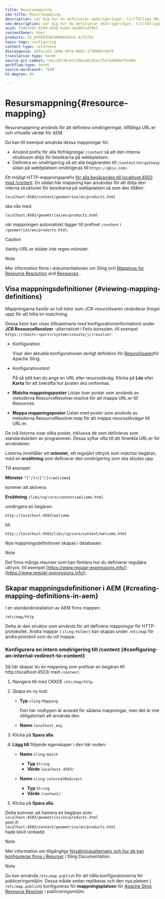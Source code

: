 ```yaml
---
title: Resursmappning
seo-title: Resursmappning
description: Lär dig hur du definierar omdirigeringar, tillfälliga URL:er och virtuella värdar för AEM genom att använda resursmappning.
seo-description: Lär dig hur du definierar omdirigeringar, tillfälliga URL:er och virtuella värdar för AEM genom att använda resursmappning.
uuid: 33de7e92-8144-431b-badd-e6a667cd78e1
contentOwner: User
products: SG_EXPERIENCEMANAGER/6.4/SITES
topic-tags: configuring
content-type: reference
discoiquuid: ddfacc63-1840-407e-8802-3730009c84f0
translation-type: tm+mt
source-git-commit: c4ac10736c937198aa0c81ecf547dd489ef93366
workflow-type: tm+mt
source-wordcount: '539'
ht-degree: 0%

---
```



# Resursmappning{#resource-mapping}

Resursmappning används för att definiera omdirigeringar, tillfälliga URL:er och virtuella värdar för AEM.

Du kan till exempel använda dessa mappningar för:

* Använd prefix för alla förfrågningar `/content` så att den interna strukturen döljs för besökarna på webbplatsen.
* Definiera en omdirigering så att alla begäranden till `/content/en/gateway` sidan på webbplatsen omdirigeras till `https://gbiv.com/`.

Ett möjligt HTTP-mappningsprefix [för alla begäranden till localhost:4503 med /content](#configuring-an-internal-redirect-to-content). En sådan här mappning kan användas för att dölja den interna strukturen för besökarna på webbplatsen så som den tillåter:

`localhost:4503/content/geometrixx/en/products.html`

ska nås med:

`localhost:4503/geometrixx/en/products.html`

när mappningen automatiskt lägger till prefixet `/content` i `/geometrixx/en/products.html`.

>[!CAUTION]
>
>Vanity-URL:er stöder inte regex-mönster.

>[!NOTE]
>
>Mer information finns i dokumentationen om Sling och [Mappings for Resource Resolution](https://sling.apache.org/site/resources.html) and [Resources](https://sling.apache.org/site/mappings-for-resource-resolution.html) .

## Visa mappningsdefinitioner {#viewing-mapping-definitions}

Mappningarna består av två listor som JCR-resurslösaren utvärderar (högst upp) för att hitta en matchning.

Dessa listor kan visas (tillsammans med konfigurationsinformation) under **JCR ResourceResolver** -alternativet i Felix-konsolen. till exempel `https://<host>:<port>/system/console/jcrresolver`:

* Konfiguration

   Visar den aktuella konfigurationen (enligt definition för [Resurslösaren](/help/sites-deploying/osgi-configuration-settings.md)för Apache Sling.

* Konfigurationstest

   På så sätt kan du ange en URL eller resurssökväg. Klicka på **Lös** eller **Karta** för att bekräfta hur posten ska omformas.

* **Matcha mappningsposter** Listan över poster som används av metoderna ResourceResolver.resolve för att mappa URL:er till Resources.

* **Mappa mappningsposter** Listan med poster som används av metoderna ResourceResolver.map för att mappa resurssökvägar till URL:er.

De två listorna visar olika poster, inklusive de som definieras som standardvärden av programmen. Dessa syftar ofta till att förenkla URL:er för användaren.

Listorna innehåller ett **mönster**, ett reguljärt uttryck som matchar begäran, med en **ersättning** som definierar den omdirigering som ska skjutas upp.

Till exempel:

**Mönster** `^[^/]+/[^/]+/welcome$`

kommer att aktivera:

**Ersättning** `/libs/cq/core/content/welcome.html`.

omdirigera en begäran:

`http://localhost:4503/welcome`

till:

`http://localhost:4503/libs/cq/core/content/welcome.html`

Nya mappningsdefinitioner skapas i databasen.

>[!NOTE]
>
>Det finns många resurser som kan förklara hur du definierar reguljära uttryck. till exempel [https://www.regular-expressions.info/](https://www.regular-expressions.info/).

## Skapar mappningsdefinitioner i AEM {#creating-mapping-definitions-in-aem}

I en standardinstallation av AEM finns mappen:

`/etc/map/http`

Detta är den struktur som används för att definiera mappningar för HTTP-protokollet. Andra mappar ( `sling:Folder`) kan skapas under `/etc/map` för andra protokoll som du vill mappa.

### Konfigurera en intern omdirigering till /content {#configuring-an-internal-redirect-to-content}

Så här skapar du en mappning som prefixar en begäran till http://localhost:4503/ med `/content`:

1. Navigera till med CRXDE `/etc/map/http`.

1. Skapa en ny nod:

   * **Typ** `sling:Mapping`

      Den här nodtypen är avsedd för sådana mappningar, men det är inte obligatoriskt att använda den.

   * **Namn** `localhost_any`

1. Klicka på **Spara alla**.
1. **Lägg till** följande egenskaper i den här noden:

   * **Namn** `sling:match`

      * **Typ** `String`
      * **Värde** `localhost.4503/`
   * **Namn** `sling:internalRedirect`

      * **Typ** `String`
      * **Värde** `/content/`


1. Klicka på **Spara alla**.

Detta kommer att hantera en begäran som:\
`localhost:4503/geometrixx/en/products.html`\
som if:\
`localhost:4503/content/geometrixx/en/products.html`\
hade blivit ombedd.

>[!NOTE]
>
>Mer information om tillgängliga [försäljningsalternativ och hur de kan konfigureras finns i Resurser](https://sling.apache.org/site/mappings-for-resource-resolution.html) i Sling Documentation.

>[!NOTE]
>
>Du kan använda `/etc/map.publish` för att hålla konfigurationerna för publiceringsmiljön. Dessa måste sedan replikeras och den nya platsen ( `/etc/map.publish`) konfigureras för **mappningsplatsen** för [Apache Sling Resource Resolver](/help/sites-deploying/osgi-configuration-settings.md#apacheslingresourceresolver) i publiceringsmiljön.

